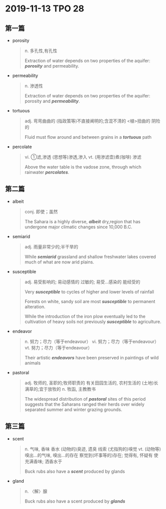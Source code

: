 # 2019-11-13 TPO 28

## 第一篇

* porosity 

  > n. 多孔性,有孔性
  >
  > Extraction of water depends on two properties of the aquifer: ***porosity*** and permeability.

* permeability

  > n. 渗透性
  >
  > Extraction of water depends on two properties of the aquifer: porosity and ***permeability***.

* tortuous

  > adj. 弯弯曲曲的
  > (指政策等)不直接阐明的;含混不清的
  > <植>扭曲的
  > 阴险的
  >
  > Fluid must flow around and between grains in a ***tortuous*** path

* percolate

  > vi. ①滤,渗透
  > (思想等)渗透,渗入
  > vt. (用渗滤壶)煮(咖啡)
  > 渗滤
  >
  > Above the water table is the vadose zone, through which rainwater ***percolates***. 

## 第二篇

* albeit 

  > conj. 即使；虽然
  >
  > The Sahara is a highly diverse, ***albeit*** dry,region that has undergone major climatic changes since 10,000 B.C.

* semiarid

  > adj. 雨量非常少的;半干旱的
  >
  > While ***semiarid*** grassland and shallow freshwater lakes covered much of what are now arid plains.

* susceptible

  > adj. 易受影响的; 易动感情的
  > 过敏的; 易受…感染的
  > 能经受的
  >
  > Very ***susceptible*** to cycles of higher and lower levels of rainfall
  >
  > Forests on white, sandy soil are most ***susceptible*** to permanent alteration.
  >
  > While the introduction of the iron plow eventually led to the cultivation of heavy soils not previously ***susceptible*** to agriculture.

* endeavor

  > n. 努力；尽力（等于endeavour）
  > vi. 努力；尽力（等于endeavour）
  > vt. 努力；尽力（等于endeavour）
  >
  > Their artistic ***endeavors*** have been preserved in paintings of wild animals 

* pastoral

  > adj. 牧师的, 圣职的;牧师职责的
  > 有关田园生活的, 农村生活的
  > (土地)长满草的;宜于放牧的
  > n. 牧函, 主教教书
  >
  > The widespread distribution of ***pastoral*** sites of this period suggests that the Saharans ranged their herds over widely separated summer and winter grazing grounds.

## 第三篇

* scent

  > n. 气味, 香味
  > 香水
  > (动物的)臭迹, 遗臭
  > 线索
  > (尤指狗的)嗅觉
  > vt. (动物等)嗅出…的气味, 嗅出…的存在
  > 察觉到(坏事等的)存在; 觉得有, 怀疑有
  > 使充满香味; 洒香水于
  >
  > Buck rubs also have a ***scent*** produced by glands 

* gland

  > n. 〈解〉腺
  >
  > Buck rubs also have a scent produced by ***glands***



